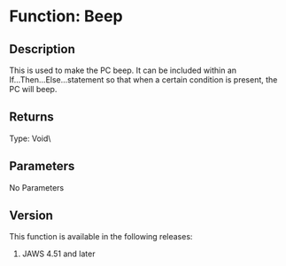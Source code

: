 # Function: Beep

## Description

This is used to make the PC beep. It can be included within an
If\...Then\...Else\...statement so that when a certain condition is
present, the PC will beep.

## Returns

Type: Void\

## Parameters

No Parameters

## Version

This function is available in the following releases:

1.  JAWS 4.51 and later
